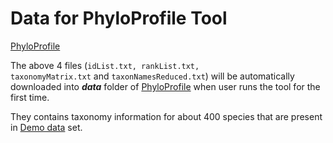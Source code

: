 # Data for PhyloProfile Tool
[PhyloProfile](https://github.com/BIONF/PhyloProfile)

The above 4 files (<code>idList.txt, rankList.txt, taxonomyMatrix.txt</code> and <code>taxonNamesReduced.txt</code>) will be automatically downloaded into **_data_** folder of [PhyloProfile](https://github.com/BIONF/PhyloProfile) when user runs the tool for the first time.

They contains taxonomy information for about 400 species that are present in [Demo data](https://github.com/BIONF/phyloprofile-data/tree/data/demo) set.
